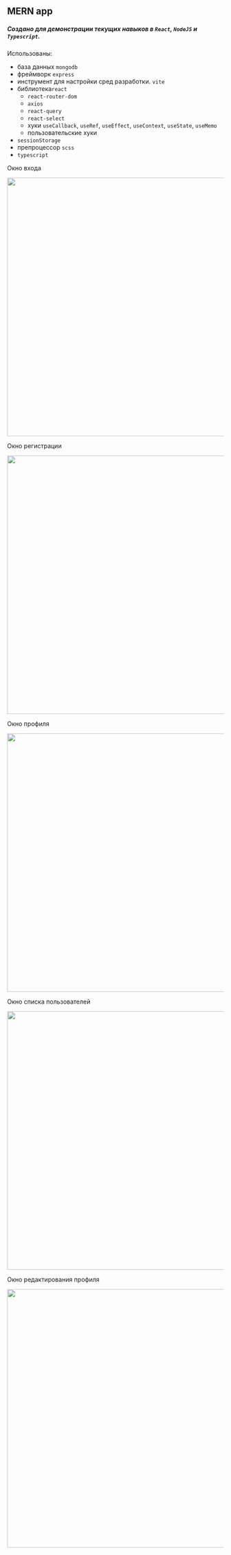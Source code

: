 ## MERN app
##### Создано для демонстрации текущих навыков в `React`,  `NodeJS` и `Typescript`.

 Использованы:
- база данных `mongodb`
- фреймворк `express`
- инструмент для настройки сред разработки. `vite`
- библиотека`react`
  - `react-router-dom`
  - `axios`
  - `react-query`
  - `react-select`
  - хуки `useCallback`, `useRef`, `useEffect`, `useContext`, `useState`, `useMemo`
  - пользовательские хуки
- `sessionStorage`
- препроцессор `scss`
- `typescript`

Окно входа

<img src="https://user-images.githubusercontent.com/35721423/221433215-ad4e0ba5-5d8e-4086-98d4-69427ead0989.png" width=600px>

Окно регистрации
 
<img src="https://user-images.githubusercontent.com/35721423/221433264-87369fbb-deb3-47bf-a211-8b06ab307c5c.png" width=600px>

Окно профиля

<img src="https://user-images.githubusercontent.com/35721423/221433298-a310a7d3-190e-4d68-9736-831b715d5b04.png" width=600px>

Окно списка пользователей

<img src="https://user-images.githubusercontent.com/35721423/221433332-1bdd4b19-aff0-404f-bb18-f5dd98813ec1.png" width=600px>

Окно редактирования профиля

<img src="https://user-images.githubusercontent.com/35721423/221433377-a7253006-6055-45a7-b63c-7ce2569b1f2b.png" width=600px>
